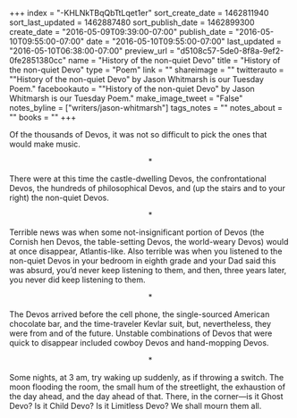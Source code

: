 +++
index = "-KHLNkTBqQbTtLqet1er"
sort_create_date = 1462811940
sort_last_updated = 1462887480
sort_publish_date = 1462899300
create_date = "2016-05-09T09:39:00-07:00"
publish_date = "2016-05-10T09:55:00-07:00"
date = "2016-05-10T09:55:00-07:00"
last_updated = "2016-05-10T06:38:00-07:00"
preview_url = "d5108c57-5de0-8f8a-9ef2-0fe2851380cc"
name = "History of the non-quiet Devo"
title = "History of the non-quiet Devo"
type = "Poem"
link = ""
shareimage = ""
twitterauto = "\"History of the non-quiet Devo\" by Jason Whitmarsh is our Tuesday Poem."
facebookauto = "\"History of the non-quiet Devo\" by Jason Whitmarsh is our Tuesday Poem."
make_image_tweet = "False"
notes_byline = ["writers/jason-whitmarsh"]
tags_notes = ""
notes_about = ""
books = ""
+++
<p class="prose-poem">Of the thousands of Devos, it was not so difficult to pick the ones that would make music.</p>

<div style="text-align:center;">&ast;</div>

<p class="prose-poem">There were at this time the castle-dwelling Devos, the confrontational Devos, the hundreds of philosophical Devos, and (up the stairs and to your right) the non-quiet Devos.</p>

<div style="text-align:center;">&ast;</div>

<p class="prose-poem">Terrible news was when some not-insignificant portion of Devos (the Cornish hen Devos, the table-setting Devos, the world-weary Devos) would at once disappear, Atlantis-like. Also terrible was when you listened to the non-quiet Devos in your bedroom in eighth grade and your Dad said this was absurd, you’d never keep listening to them, and then, three years later, you never did keep listening to them.</p>

<div style="text-align:center;">&ast;</div>

<p class="prose-poem">The Devos arrived before the cell phone, the single-sourced American chocolate bar, and the time-traveler Kevlar suit, but, nevertheless, they were from and of the future. Unstable combinations of Devos that were quick to disappear included cowboy Devos and hand-mopping Devos.</p>

<div style="text-align:center;">&ast;</div>

<p class="prose-poem">Some nights, at 3 am, try waking up suddenly, as if throwing a switch. The moon flooding the room, the small hum of the streetlight, the exhaustion of the day ahead, and the day ahead of that. There, in the corner—is it Ghost Devo? Is it Child Devo? Is it Limitless Devo? We shall mourn them all.</p>